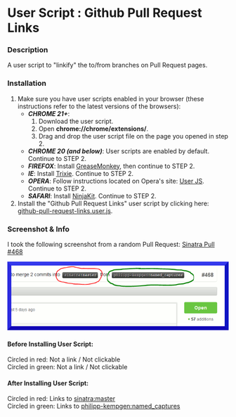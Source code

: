 User Script : Github Pull Request Links
=======================================

### Description ###

A user script to "linkify" the to/from branches 
on Pull Request pages.


### Installation ###

1. Make sure you have user scripts enabled in your browser (these instructions refer to the latest versions of the browsers):  
    * ***CHROME 21+***:
      1. Download the user script.
      2. Open **chrome://chrome/extensions/**.
      3. Drag and drop the user script file on the page you opened in step 2.
    * ***CHROME 20 (and below)***: User scripts are enabled by default. Continue to STEP 2.
    * ***FIREFOX***: Install [GreaseMonkey](https://addons.mozilla.org/en-US/firefox/addon/greasemonkey/), then continue to STEP 2.
    * ***IE***: Install [Trixie](http://www.bhelpuri.net/Trixie/). Continue to STEP 2.
    * ***OPERA***: Follow instructions located on Opera's site: [User JS](http://www.opera.com/docs/userjs/). Continue to STEP 2.
    * ***SAFARI***: Install [NinjaKit](http://d.hatena.ne.jp/os0x/20100612/1276330696). Continue to STEP 2.
2. Install the "Github Pull Request Links" user script by clicking here: [github-pull-request-links.user.js](https://github.com/skratchdot/github-pull-request-links.user.js/raw/master/github-pull-request-links.user.js).  

### Screenshot & Info ###
  
I took the following screenshot from a random Pull Request: [Sinatra Pull #468](https://github.com/sinatra/sinatra/pull/468)  
  
![Screenshot](https://github.com/skratchdot/github-pull-request-links.user.js/raw/master/images/screen1.gif)
  
#### Before Installing User Script: ####
  Circled in red: Not a link / Not clickable  
  Circled in green: Not a link / Not clickable  

#### After Installing User Script: ####
  Circled in red: Links to [sinatra:master](https://github.com/sinatra/sinatra/tree/master)  
  Circled in green: Links to [philipp-kempgen:named_captures](https://github.com/philipp-kempgen/sinatra/tree/named_captures)  
  